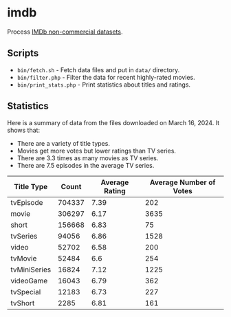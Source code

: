 # imdb
Process [IMDb non-commercial datasets](https://developer.imdb.com/non-commercial-datasets/).

## Scripts
* `bin/fetch.sh` - Fetch data files and put in `data/` directory.
* `bin/filter.php` - Filter the data for recent highly-rated movies.
* `bin/print_stats.php` - Print statistics about titles and ratings.

## Statistics

Here is a summary of data from the files downloaded on March 16, 2024. It shows
that:
* There are a variety of title types.
* Movies get more votes but lower ratings than TV series.
* There are 3.3 times as many movies as TV series.
* There are 7.5 episodes in the average TV series.

| Title Type | Count | Average Rating | Average Number of Votes |
|------------|-------|----------------|-------------------------|
| tvEpisode | 704337 | 7.39 | 202 |
| movie | 306297 | 6.17 | 3635 |
| short | 156668 | 6.83 | 75 |
| tvSeries | 94056 | 6.86 | 1528 |
| video | 52702 | 6.58 | 200 |
| tvMovie | 52484 | 6.6 | 254 |
| tvMiniSeries | 16824 | 7.12 | 1225 |
| videoGame | 16043 | 6.79 | 362 |
| tvSpecial | 12183 | 6.73 | 227 |
| tvShort | 2285 | 6.81 | 161 |


